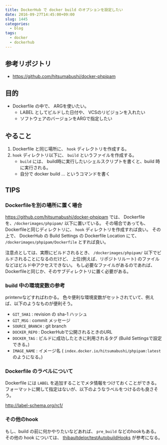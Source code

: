 ```yaml
---
title: DockerHub で docker build のオプションを設定したい
date: 2016-09-27T14:45:00+09:00
slug: 1445
categories:
  - blog
tags:
  - docker
  - dockerhub
---
```



## 参考リポジトリ
* https://github.com/hitsumabushi/docker-phpipam

## 目的
* Dockerfile の中で、 ARGを使いたい。
    * LABEL としてビルドした日付や、 VCSのリビジョンを入れたい
    * ソフトウェアのバージョンをARGで指定したい

## やること

1. Dockerfile と同じ場所に、 `hook` ディレクトリを作成する。
2. `hook` ディレクトリ以下に、 `build` というファイルを作成する。
    * `build` には、 build時に実行したいシェルスクリプトを書くと、build 時に実行される。
    * 自分で docker build ... というコマンドを書く

## TIPS

### Dockerfileを別の場所に置く場合

https://github.com/hitsumabushi/docker-phpipam では、 Dockerfile を、`/dockerimages/phpipam/` 以下に置いている。
その場合であっても、 Dockerfileと同じディレクトリに、 `hook` ディレクトリを作成すれば良い。
その上で、 DockerHub の Build Settings の Dockerfile Location にて、 `/dockerimages/phpipam/Dockerfile` とすれば良い。

注意点としては、実際にビルドされるとき、 `/dockerimages/phpipam/` 以下でビルドされることになるのだけど、
上位(例えば、リポジトリルート) のファイルなどはビルド中アクセスできない。
もし必要なファイルがあるのであれば、Dockerfileと同じか、そのサブディレクトリに置く必要がある。

### build 中の環境変数の参考
printenvなどすればわかる。
色々便利な環境変数がセットされていて、例えば、以下のようなものが便利そう。

* `GIT_SHA1`      : revision の sha-1 ハッシュ
* `GIT_MSG`       : commit メッセージ
* `SOURCE_BRANCH` : git branch
* `DOCKER_REPO`   : DockerHubで公開されるときのURL
* `DOCKER_TAG`    : ビルドに成功したときに利用されるタグ (Build Settingsで設定できる。)
* `IMAGE_NAME`    : イメージ名 ( `index.docker.io/hitsumabushi/phpipam:latest` のようになる。)

### Dockerfile のラベルについて

Dockerfile には `LABEL` を追加することでメタ情報をつけておくことができる。
フォーマットに関して指定はないが、以下のようなラベルをつけるのも良さそう。

http://label-schema.org/rc1/

### その他のhook
もし、build の前に何かやりたいなどあれば、 `pre_build` などのhookもある。
その他の hook については、 [thibaultdelor/testAutobuildHooks](https://github.com/thibaultdelor/testAutobuildHooks) が参考になる。

